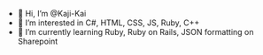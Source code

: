 - 👋 Hi, I’m @Kaji-Kai
- 👀 I’m interested in C#, HTML, CSS, JS, Ruby, C++
- 🌱 I’m currently learning Ruby, Ruby on Rails, JSON formatting on Sharepoint
<!--
- 💞️ I’m looking to collaborate on ... (nothing yet)
- 📫 How to reach me ... (Please rather do not)
-->
<!---
TmNriT/TmNriT is a ✨ special ✨ repository because its `README.md` (this file) appears on your GitHub profile.
You can click the Preview link to take a look at your changes.
--->
